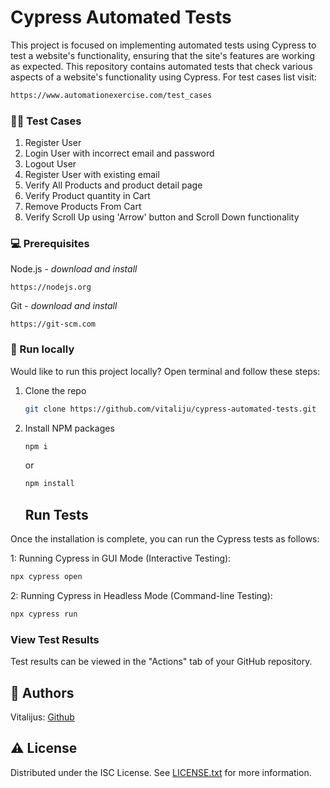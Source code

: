 # Cypress Automated Tests

This project is focused on implementing automated tests using Cypress to test a website's functionality, ensuring that the site's features are working as expected. This repository contains automated tests that check various aspects of a website's functionality using Cypress.
For test cases list visit:

```sh
https://www.automationexercise.com/test_cases
```

### 👨‍💻 Test Cases

1. Register User
2. Login User with incorrect email and password
3. Logout User
4. Register User with existing email
5. Verify All Products and product detail page
6. Verify Product quantity in Cart
7. Remove Products From Cart
8. Verify Scroll Up using 'Arrow' button and Scroll Down functionality

### 💻 Prerequisites

Node.js - _download and install_

```
https://nodejs.org
```

Git - _download and install_

```
https://git-scm.com
```

### 🏃 Run locally

Would like to run this project locally? Open terminal and follow these steps:

1. Clone the repo
    ```sh
    git clone https://github.com/vitaliju/cypress-automated-tests.git
    ```
2. Install NPM packages

    ```sh
    npm i
    ```

    or

    ```sh
    npm install
    ```

    ## Run Tests

Once the installation is complete, you can run the Cypress tests as follows:

1: Running Cypress in GUI Mode (Interactive Testing):

```sh
npx cypress open
```

2: Running Cypress in Headless Mode (Command-line Testing):

```sh
npx cypress run
```

### View Test Results

Test results can be viewed in the "Actions" tab of your GitHub repository.

## 👨 Authors

Vitalijus: [Github](https://github.com/vitaliju)

## ⚠️ License

Distributed under the ISC License. See [LICENSE.txt](./LICENSE.txt) for more information.
